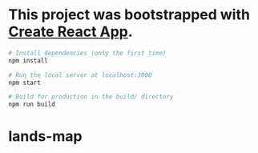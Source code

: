 # This project was bootstrapped with [Create React App](https://github.com/facebook/create-react-app).

```bash
# Install dependencies (only the first time)
npm install

# Run the local server at localhost:3000
npm start

# Build for production in the build/ directory
npm run build
```

# lands-map
